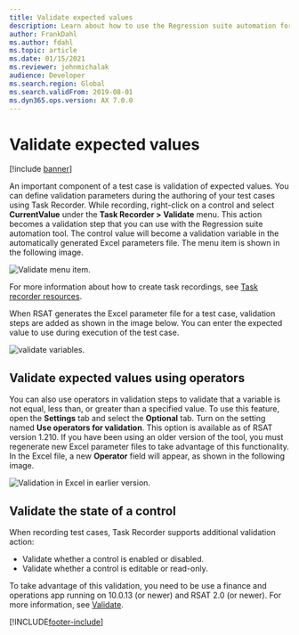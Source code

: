 ```yaml
---
title: Validate expected values
description: Learn about how to use the Regression suite automation for validation of expected values, including how to validate the state of a control.
author: FrankDahl
ms.author: fdahl
ms.topic: article
ms.date: 01/15/2021
ms.reviewer: johnmichalak
audience: Developer
ms.search.region: Global
ms.search.validFrom: 2019-08-01
ms.dyn365.ops.version: AX 7.0.0
---
```


# Validate expected values

[!include [banner](../../includes/banner.md)]

An important component of a test case is validation of expected values. You can define validation parameters during the authoring of your test cases using Task Recorder. While recording, right-click on a control and select **CurrentValue** under the **Task Recorder > Validate** menu. This action becomes a validation step that you can use with the Regression suite automation tool. The control value will become a validation variable in the automatically generated Excel parameters file. The menu item is shown in the following image.

![Validate menu item.](media/validate-test-case.png)

For more information about how to create task recordings, see [Task recorder resources](../../user-interface/task-recorder.md).

When RSAT generates the Excel parameter file for a test case, validation steps are added as shown in the image below. You can enter the expected value to use during execution of the test case.

![validate variables.](media/rsat-validate-variables.png)

## Validate expected values using operators

You can also use operators in validation steps to validate that a variable is not equal, less than, or greater than a specified value. To use this feature, open the **Settings** tab and select the **Optional** tab. Turn on the setting named **Use operators for validation**. This option is available as of RSAT version 1.210. If you have been using an older version of the tool, you must regenerate new Excel parameter files to take advantage of this functionality. In the Excel file, a new **Operator** field will appear, as shown in the following image.

![Validation in Excel in earlier version.](media/validate-test-case-example.png)

## Validate the state of a control

When recording test cases, Task Recorder supports additional validation action:

+ Validate whether a control is enabled or disabled.
+ Validate whether a control is editable or read-only.

To take advantage of this validation, you need to be use a finance and operations app running on 10.0.13 (or newer) and RSAT 2.0 (or newer). For more information, see [Validate](../../user-interface/task-recorder.md#validate).


[!INCLUDE[footer-include](../../../../includes/footer-banner.md)]
